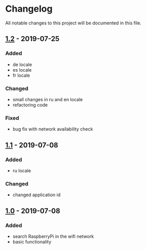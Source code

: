 # Changelog
All notable changes to this project will be documented in this file.

## [1.2] - 2019-07-25
### Added
 - de locale 
 - es locale 
 - fr locale 
 ### Changed 
 - small changes in ru and en locale
 - refactoring code
 ### Fixed
 - bug fix with network availability check
 
## [1.1] - 2019-07-08
### Added
 - ru locale
### Changed 
- changed application id 

## [1.0] - 2019-07-08
### Added
 - search RaspberryPi in the wifi network
 - basic functionality

[1.0]: https://github.com/LinDevHard/raspb-finder/releases/tag/v1.0
[1.1]: https://github.com/LinDevHard/raspb-finder/releases/tag/v1.1
[1.2]: https://github.com/LinDevHard/raspb-finder/releases/tag/v1.2